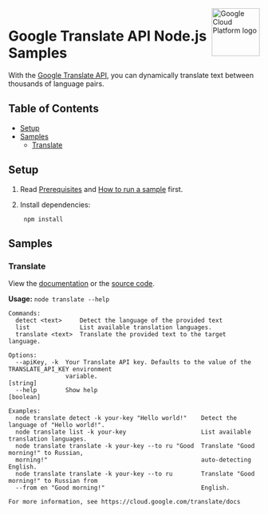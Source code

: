 <img src="https://avatars2.githubusercontent.com/u/2810941?v=3&s=96" alt="Google Cloud Platform logo" title="Google Cloud Platform" align="right" height="96" width="96"/>

# Google Translate API Node.js Samples

With the [Google Translate API][translate_docs], you can dynamically translate
text between thousands of language pairs.

[translate_docs]: https://cloud.google.com/translate/docs/

## Table of Contents

* [Setup](#setup)
* [Samples](#samples)
  * [Translate](#translate)

## Setup

1. Read [Prerequisites][prereq] and [How to run a sample][run] first.
1. Install dependencies:

        npm install

[prereq]: ../README.md#prerequisities
[run]: ../README.md#how-to-run-a-sample

## Samples

### Translate

View the [documentation][translate_docs] or the [source code][translate_code].

__Usage:__ `node translate --help`

```
Commands:
  detect <text>     Detect the language of the provided text
  list              List available translation languages.
  translate <text>  Translate the provided text to the target language.

Options:
  --apiKey, -k  Your Translate API key. Defaults to the value of the TRANSLATE_API_KEY environment
                variable.                                                                   [string]
  --help        Show help                                                                  [boolean]

Examples:
  node translate detect -k your-key "Hello world!"    Detect the language of "Hello world!".
  node translate list -k your-key                     List available translation languages.
  node translate translate -k your-key --to ru "Good  Translate "Good morning!" to Russian,
  morning!"                                           auto-detecting English.
  node translate translate -k your-key --to ru        Translate "Good morning!" to Russian from
  --from en "Good morning!"                           English.

For more information, see https://cloud.google.com/translate/docs
```

[translate_docs]: https://cloud.google.com/translate/docs
[translate_code]: translate.js
